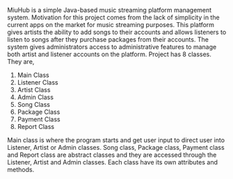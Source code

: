 MiuHub is a simple Java-based music streaming platform management system. Motivation 
for this project comes from the lack of simplicity in the current apps on the market for music 
streaming purposes. This platform gives artists the ability to add songs to their accounts and 
allows listeners to listen to songs after they purchase packages from their accounts. The 
system gives administrators access to administrative features to manage both artist and 
listener accounts on the platform. 
Project has 8 classes. They are, 
1. Main Class 
2.  Listener Class 
3.  Artist Class 
4.  Admin Class 
5.  Song Class 
6.  Package Class 
7.  Payment Class 
8.  Report Class 
 
Main class is where the program starts and get user input to direct user into Listener, Artist or 
Admin classes. Song class, Package class, Payment class and Report class are abstract classes 
and they are accessed through the Listener, Artist and Admin classes. Each class have its own 
attributes and methods. 
